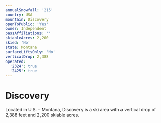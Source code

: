 ```yaml
---
annualSnowfall: '215'
country: USA
mountain: Discovery
openToPublic: 'Yes'
owner: Independent
passAffiliations: ''
skiableAcres: 2,200
skied: 'No'
state: Montana
surfaceLiftsOnly: 'No'
verticalDrop: 2,388
operated:
  '2324': true
  '2425': true
---
```



# Discovery

Located in U.S. - Montana, Discovery is a ski area with a vertical drop of 2,388 feet and 2,200 skiable acres.
